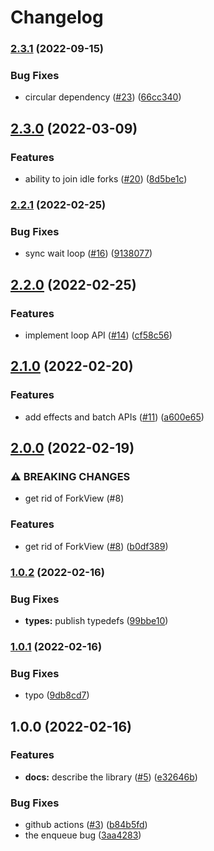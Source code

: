 # Changelog

### [2.3.1](https://www.github.com/Gozala/actor/compare/v2.3.0...v2.3.1) (2022-09-15)


### Bug Fixes

* circular dependency ([#23](https://www.github.com/Gozala/actor/issues/23)) ([66cc340](https://www.github.com/Gozala/actor/commit/66cc340cb4c1c25e225a0d7e99fc07fc59b93b69))

## [2.3.0](https://www.github.com/Gozala/actor/compare/v2.2.1...v2.3.0) (2022-03-09)


### Features

* ability to join idle forks ([#20](https://www.github.com/Gozala/actor/issues/20)) ([8d5be1c](https://www.github.com/Gozala/actor/commit/8d5be1c636fd178e86eef11d6444ed5ebbb299ca))

### [2.2.1](https://www.github.com/Gozala/actor/compare/v2.2.0...v2.2.1) (2022-02-25)


### Bug Fixes

* sync wait loop ([#16](https://www.github.com/Gozala/actor/issues/16)) ([9138077](https://www.github.com/Gozala/actor/commit/9138077b99163b459e6ae4294791f1a6953b7658))

## [2.2.0](https://www.github.com/Gozala/actor/compare/v2.1.0...v2.2.0) (2022-02-25)


### Features

* implement loop API ([#14](https://www.github.com/Gozala/actor/issues/14)) ([cf58c56](https://www.github.com/Gozala/actor/commit/cf58c56b9a2a8b9dbf7cd6f118aeb13ac662b91c))

## [2.1.0](https://www.github.com/Gozala/actor/compare/v2.0.0...v2.1.0) (2022-02-20)


### Features

* add effects and batch APIs ([#11](https://www.github.com/Gozala/actor/issues/11)) ([a600e65](https://www.github.com/Gozala/actor/commit/a600e651e54d396ce9e5b84094020085714eed9a))

## [2.0.0](https://www.github.com/Gozala/actor/compare/v1.0.2...v2.0.0) (2022-02-19)


### ⚠ BREAKING CHANGES

* get rid of ForkView (#8)

### Features

* get rid of ForkView ([#8](https://www.github.com/Gozala/actor/issues/8)) ([b0df389](https://www.github.com/Gozala/actor/commit/b0df389cd707104c081f18ec9d511a92ac5a6744))

### [1.0.2](https://www.github.com/Gozala/actor/compare/v1.0.1...v1.0.2) (2022-02-16)


### Bug Fixes

* **types:** publish typedefs ([99bbe10](https://www.github.com/Gozala/actor/commit/99bbe106d46fea22e5c91df4d6e47a208e0e27f7))

### [1.0.1](https://www.github.com/Gozala/actor/compare/v1.0.0...v1.0.1) (2022-02-16)


### Bug Fixes

* typo ([9db8cd7](https://www.github.com/Gozala/actor/commit/9db8cd70c7fac9d70f574e788a304fe477e5ae39))

## 1.0.0 (2022-02-16)


### Features

* **docs:** describe the library ([#5](https://www.github.com/Gozala/actor/issues/5)) ([e32646b](https://www.github.com/Gozala/actor/commit/e32646b5a6e9a40ecfa6054a86d112ca57b144ac))


### Bug Fixes

* github actions ([#3](https://www.github.com/Gozala/actor/issues/3)) ([b84b5fd](https://www.github.com/Gozala/actor/commit/b84b5fdec22914f7731f355b3418a0684f19bdd2))
* the enqueue bug ([3aa4283](https://www.github.com/Gozala/actor/commit/3aa42836057abf4b9f639f532c14a36367e52bba))
